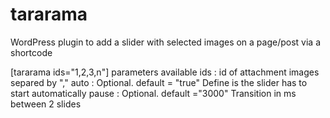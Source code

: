 # tararama
WordPress plugin to add a slider with selected images on a page/post via a shortcode

[tararama ids="1,2,3,n"]
parameters available
ids   : id of attachment images separed by ","
auto  : Optional. default = "true" Define is the slider has to start automatically
pause  : Optional. default ="3000"  Transition in ms between 2 slides
